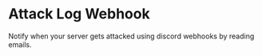 # Attack Log Webhook
 Notify when your server gets attacked using discord webhooks by reading emails.
